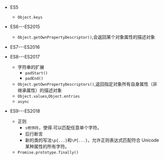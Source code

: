 - ES5
  - `Object.keys`
- ES6---ES2015
  - `Object.getOwnPropertyDescriptor()`,会返回某个对象属性的描述对象
- ES7---ES2016

- ES8---ES2017

  - 字符串的扩展
    - `padStart()`
    - `padEnd()`
  - `Object.getOwnPropertyDescriptors()`,返回指定对象所有自身属性（非继承属性）的描述对象
  - `Object.values`,`Object.entries`
  - `async`

- ES9---ES2018
  - 正则
    - `s修饰符`，使得.可以匹配任意单个字符。
    - 后行断言
    - 新的类的写法`\p{...}`和`\P{...}`，允许正则表达式匹配符合 Unicode 某种属性的所有字符。
  - `Promise.prototype.finally()`
